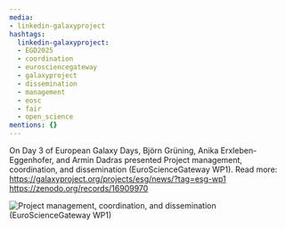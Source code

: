 ```yaml
---
media:
- linkedin-galaxyproject
hashtags:
  linkedin-galaxyproject:
  - EGD2025
  - coordination
  - eurosciencegateway
  - galaxyproject
  - dissemination
  - management
  - eosc
  - fair
  - open_science
mentions: {}
---
```


On Day 3 of European Galaxy Days, Björn Grüning, Anika Erxleben-Eggenhofer, and Armin Dadras presented Project management, coordination, and dissemination (EuroScienceGateway WP1).
Read more: https://galaxyproject.org/projects/esg/news/?tag=esg-wp1
https://zenodo.org/records/16909970

![Project management, coordination, and dissemination (EuroScienceGateway WP1)](https://github.com/user-attachments/assets/d147b1d5-33de-449c-8204-ca5462fe2ec5)